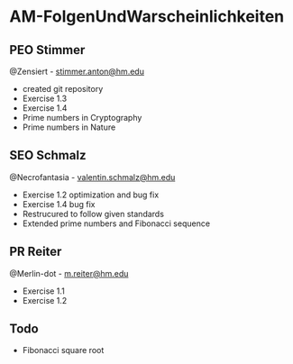 # AM-FolgenUndWarscheinlichkeiten

## PEO Stimmer
@Zensiert - stimmer.anton@hm.edu
 * created git repository
 * Exercise 1.3
 * Exercise 1.4
 * Prime numbers in Cryptography
 * Prime numbers in Nature

## SEO Schmalz
@Necrofantasia - valentin.schmalz@hm.edu
 * Exercise 1.2 optimization and bug fix
 * Exercise 1.4 bug fix
 * Restrucured to follow given standards
 * Extended prime numbers and Fibonacci sequence

## PR  Reiter 
@Merlin-dot - m.reiter@hm.edu
 * Exercise 1.1
 * Exercise 1.2

## Todo
* Fibonacci square root

